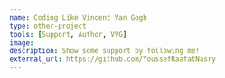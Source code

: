 ```yaml
---
name: Coding Like Vincent Van Gogh
type: other-project
tools: [Support, Author, VVG]
image:
description: Show some support by following me!
external_url: https://github.com/YoussefRaafatNasry
---
```

